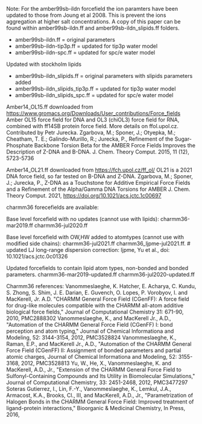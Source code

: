 Note:
For the amber99sb-ildn forcefield the ion paramters have been updated to those from Joung et al 2008.
This is prevent the ions aggregation at higher salt concentrations.
A copy of this paper can be found within amber99sb-ildn.ff and amber99sb-ildn_slipids.ff folders. 

- amber99sb-ildn.ff         = original parameters
- amber99sb-ildn-tip3p.ff   = updated for tip3p water model
- amber99sb-ildn-spc.ff     = updated for spc/e water model

Updated with stockholm lipids

- amber99sb-ildn_slipids.ff         = original parameters with slipids parameters added
- amber99sb-ildn_slipids_tip3p.ff   = updated for tip3p water model
- amber99sb-ildn_slipids_spc.ff     = updated for spc/e water model


Amber14_OL15.ff downloaded from https://www.gromacs.org/Downloads/User_contributions/Force_fields
Amber OL15 force field for DNA and OL3 (chiOL3) force field for RNA, combined with ff14SB protein force field. More details on ffol.upol.cz. Contributed by Petr Jurecka.
Zgarbova, M.; Sponer, J.; Otyepka, M.; Cheatham, T. E.; Galindo-Murillo, R.; Jurecka, P., Refinement of the Sugar-Phosphate Backbone Torsion Beta for the AMBER Force Fields Improves the Description of Z-DNA and B-DNA. J. Chem. Theory Comput. 2015, 11 (12), 5723-5736


Amber14_OL21.ff downloaded from https://fch.upol.cz/ff_ol/
OL21 is a 2021 DNA force field, so far tested on B-DNA and Z-DNA. 
Zgarbova, M.; Sponer, J.; Jurecka, P., Z-DNA as a Touchstone for Additive Empirical Force Fields and a Refinement of the Alpha/Gamma DNA Torsions for AMBER J. Chem. Theory Comput. 2021, https://doi.org/10.1021/acs.jctc.1c00697


charmm36 forecefields are available:

Base level forcefield with no updates (cannot use with lipids):
charmm36-mar2019.ff
charmm36-jul2020.ff

Base level forcefield with OW,HW added to atomtypes (cannot use with modified side chains):
charmm36-jul2021.ff
charmm36_ljpme-jul2021.ff.  # updated LJ long-range dispersion correction: ljpme, Yu et al., doi: 10.1021/acs.jctc.0c01326

Updated forcefields to contain lipid atom types, non-bonded and bonded parameters.
charmm36-mar2019-updated.ff
charmm36-jul2020-updated.ff

Charmm36 references:
Vanommeslaeghe, K. Hatcher, E. Acharya, C. Kundu, S. Zhong, S. Shim, J. E. Darian, E. Guvench, O. Lopes, P. Vorobyov, I. and MacKerell, Jr. A.D. "CHARMM General Force Field (CGenFF): A force field for drug-like molecules compatible with the CHARMM all-atom additive biological force fields," Journal of Computational Chemistry 31: 671-90, 2010, PMC2888302 
Vanommeslaeghe, K., and MacKerell Jr., A.D., "Automation of the CHARMM General Force Field (CGenFF) I: bond perception and atom typing," Journal of Chemical Informationa and Modeling, 52: 3144-3154, 2012, PMC3528824 
Vanommeslaeghe, K., Raman, E.P., and MacKerell Jr., A.D., "Automation of the CHARMM General Force Field (CGenFF) II: Assignment of bonded parameters and partial atomic charges, Journal of Chemical Informationa and Modeling, 52: 3155-3168, 2012, PMC3528813 
Yu, W., He, X., Vanommeslaeghe, K. and MacKerell, A.D., Jr., "Extension of the CHARMM General Force Field to Sulfonyl-Containing Compounds and Its Utility in Biomolecular Simulations," Journal of Computational Chemistry, 33: 2451-2468, 2012, PMC3477297 
Soteras Gutierrez, I., Lin, F.-Y., Vanommeslaeghe, K., Lemkul, J.A., Armacost, K.A., Brooks, Cl., III, and MacKerell, A.D., Jr., "Parametrization of Halogen Bonds in the CHARMM General Force Field: Improved treatment of ligand-protein interactions," Bioorganic & Medicinal Chemistry, In Press, 2016,
